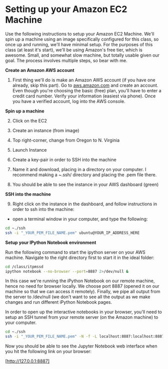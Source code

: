 # Setting up your Amazon EC2 Machine

Use the following instructions to setup your Amazon EC2 Machine. We'll spin up a machine using an image specifically configured for this class, so once up and running, we'll have minimal setup. For the purposes of this class (at least it's start), we'll be using Amazon's free tier, which is awesome. Small, and somewhat slow machine, but totally usable given our goal. The process involves multiple steps, so bear with me.

**Create an Amazon AWS account**

1. First thing we'll do is make an Amazon AWS account (if you have one already, skip this part). Go to [aws.amazon.com] and create an account. Even though you're choosing the basic (free) plan, you'll have to enter a credit card number. Verify your information (easiest via phone). Once you have a verified account, log into the AWS console.

**Spin up a machine**

2. Click on the EC2

3. Create an instance (from image)

4. Top right-corner, change from Oregon to N. Virginia

5. Launch Instance

6. Create a key-pair in order to SSH into the machine

7. Name it and download, placing in a directory on your computer. I recommend making a ~.ssh/ directory and placing the .pem file there.

8. You should be able to see the instance in your AWS dashboard (green)

**SSH into the machine** 

9. Right click on the instance in the dashboard, and follow instructions in order to ssh into the machine:

- open a terminal window in your computer, and type the following:
```sh
cd ~./ssh
ssh -i "_YOUR_PEM_FILE_NAME.pem" ubuntu@YOUR_IP_ADDRESS_HERE
```


**Setup your IPython Notebook environment**

Run the following command to start the ipython server on your AWS machine. Navigate to the right directory first to start it in the ideal folder:
```sh
cd /class/itpmssd
ipython notebook --no-browser --port=8887 2>/dev/null &
```

In this case we're running the iPython Notebook on our remote machine, hence no need for browser locally. We choose port 8887 (opened it on our machine so that we can access it remotely). Finally, we pipe all output from the server to /dev/null (we don't want to see all the output as we make changes and run different iPython Notebook pages.

In order to open up the interactive notebooks in your browser, you'll need to setup an SSH tunnel from your remote server (on the Amazon machine) to your computer.

```sh
cd ~./ssh
ssh -i "_YOUR_PEM_FILE_NAME.pem" -N -f -L localhost:8887:localhost:8887 ubuntu@YOUR_IP_ADDRESS_HERE
```

Now you should be able to see the Jupyter Notebook web interface when you hit the following link on your browser:

[http://127.0.0.1:8887]






[aws.amazon.com]:http://aws.amazon.com
[http://127.0.0.1:8887]:http://127.0.0.1:8887/tree
